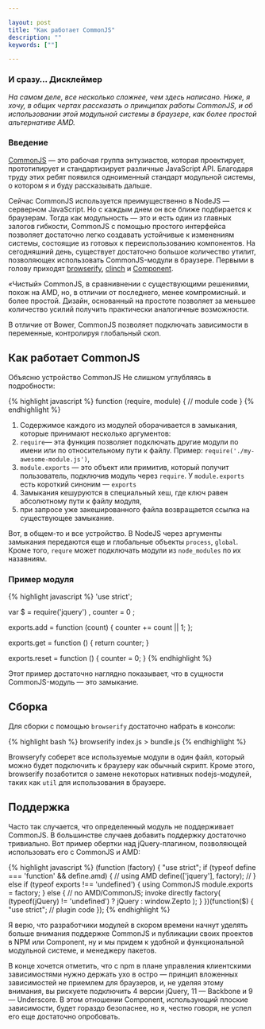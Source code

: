 ```yaml
---

layout: post
title: "Как работает CommonJS"
description: ""
keywords: [""]

---
```



### И сразу… Дисклеймер

_На самом деле, все несколько сложнее, чем здесь написано. Ниже, я хочу, в общих
чертах рассказать о принципах работы CommonJS, и об использовании этой модульной
системы в браузере, как более простой альтернативе AMD._


### Введение

[CommonJS][1] — это рабочая группа энтузиастов, которая проектирует,
прототипирует и стандартизирует различные JavaScript API. Благодаря труду
этих ребят появился одноименный стандарт модульной системы, о котором я и
буду рассказывать дальше.

Сейчас CommonJS используется преимущественно в NodeJS — серверном JavaScript.
Но с каждым днем он все ближе подбирается к браузерам. Тогда как модульность —
это и есть один из главных залогов гибкости, CommonJS с помощью простого
интерфейса позволяет достаточно легко создавать устойчивые к изменениям системы,
состоящие из готовых к переиспользованию компонентов. На сегодняшний день,
существует достаточно большое количество утилит, позволяющех использовать
CommonJS-модули в браузере. Первыми в голову приходят [browserify][2], [clinch][3] и
[Component][4].

«Чистый» CommonJS, в сравнивнении с существующими решениями, похож на AMD, но,
в отличии от последнего, менее компромисный. и более простой. Дизайн, основанный
на простоте позволяет за меньшее количество усилий получить практически
аналогичные возможности.

В отличие от Bower, CommonJS позволяет подключать зависимости в переменные,
контролируя глобальный скоп.


## Как работает CommonJS

Объясню устройство CommonJS Не слишком углубляясь в подробности:

{% highlight javascript %}
function (require, module) {
  // module code
}
{% endhighlight %}

1. Содержимое каждого из модулей оборачивается в замыкания, которые принимают
   несколько аргументов:
2. `require`— эта функция позволяет подключать другие модули по имени или
   по относительному пути к файлу. Пример: `require('./my-awesome-module.js')`,
3. `module.exports` — это объект или примитив, который получит пользователь,
   подключив модуль через `require`. У `module.exports` есть короткий синоним — `exports`
4. Замыкания кешуруются в специальный хеш, где ключ равен абсолютному пути к файлу
   модуля,
5. при запросе уже закешированного файла возвращается ссылка на существующее замыкание.

Вот, в общем-то и все устройство. В NodeJS через аргументы замыкания передаются
еще и глобальные объекты `process`, `global`. Кроме того, `requre` может подключать
модули из `node_modules` по их назавниям.

### Пример модуля

{% highlight javascript %}
'use strict';

var $ = require('jquery')
  , counter = 0
  ;

exports.add = function (count) {
  counter += count || 1;
};

exports.get = function () {
  return counter;
}

exports.reset = function () {
  counter = 0;
}
{% endhighlight %}


Этот пример достаточно наглядно показывает, что в сущности CommonJS-модуль — это
замыкание.


## Сборка

Для сборки с помощью `browserify` достаточно набрать в консоли:

{% highlight bash %}
browserify index.js > bundle.js
{% endhighlight %}

Browseryfy соберет все используемые модули в один файл, который можно будет
подключить к браузеру как обычный скрипт. Кроме этого, browserify позаботится
о замене некоторых нативных nodejs-модулей, таких как `util` для использования
в браузере.


## Поддержка

Часто так случается, что определенный модуль не поддерживает CommonJS. В большинстве
случаев добавить поддержку достаточно тривиально. Вот пример обертки над jQuery-плагином,
позволяющей использовать его с CommonJS и AMD:

{% highlight javascript %}
(function (factory) {
  "use strict";
  if (typeof define === 'function' && define.amd) {
    // using AMD
    define(['jquery'], factory);
  //
  } else if (typeof exports !== 'undefined') {
    using CommonJS
    module.exports = factory;
  } else {
    // no AMD/CommonJS; invoke directly
    factory( (typeof(jQuery) != 'undefined') ? jQuery : window.Zepto );
  }
})(function($) {
  "use strict";
    // plugin code
  });
{% endhighlight %}

Я верю, что разработчики модулей в скором времени начнут уделять больше
внимания поддержке CommonJS и публикации своих проектов в NPM или Component,
ну и мы придем к удобной и функциональной модульной системе, и менеджеру
пакетов.

В конце хочется отметить, что с npm в плане управления клиентскими зависимостями
нужно держать ухо в остро — принцип вложенных зависимостей не приемлем для
браузеров, и, не уделяя этому внимания, вы рискуете подключить 4 версии jQuery,
11 — Backbone и 9 — Underscore. В этом отношении Component, использующий
плоские зависимости, будет гораздо безопаснее, но я, честно говоря, не успел его
еще достаточно опробовать.


[1]: http://www.commonjs.org/
[2]: http://browserify.org/
[3]: https://github.com/Meettya/clinch
[4]: http://component.io/
